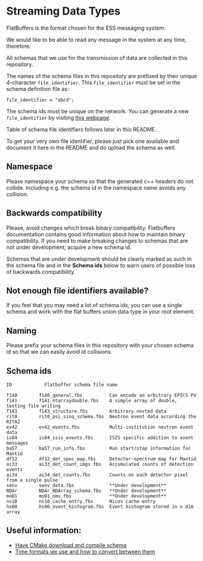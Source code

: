 # Streaming Data Types

FlatBuffers is the format chosen for the ESS messaging system.

We would like to be able to read any message in the system at any time,
therefore:

All schemas that we use for the transmission of data are collected in this
repository.

The names of the schema files in this repository are prefixed by their unique
4-character `file_identifier`.  This `file_identifier` must be set in the
schema definition file as:
```
file_identifier = "abcd";
```

The schema ids must be unique on the network.
You can generate a new `file_identifier` by visiting [this webpage](https://www.random.org/strings/?num=1&len=4&digits=on&upperalpha=on&loweralpha=on&unique=on&format=html&rnd=new).

Table of schema file identifiers follows later in this README.

To get your very own file identifier, please just pick one available and
document it here in the README and do upload the schema as well.


## Namespace

Please namespace your schema so that the generated c++ headers do not collide.
Including e.g. the schema id in the namespace name avoids any collision.


## Backwards compatibility

Please, avoid changes which break binary compatibility. Flatbuffers documentation contains good information about how to maintain binary compatibility. If you need to make breaking changes to schemas that are not under development, acquire a new schema id.

Schemas that are under development should be clearly marked as such in the schema file and in the **Schema ids** below to warn users of possible loss of backwards compatibility.

## Not enough file identifiers available?

If you feel that you may need a lot of schema ids, you can use a single schema
and work with the flat buffers union data type in your root element.


## Naming

Please prefix your schema files in this repository with your chosen schema id
so that we can easily avoid id collisions.


## Schema ids

```
ID            Flatbuffer schema file name

f140        f140_general.fbs          Can encode an arbitrary EPICS PV
f141        f141_ntarraydouble.fbs    A simple array of double, testing file writing
f143        f143_structure.fbs        Arbitrary nested data
rit0        rit0_psi_sinq_schema.fbs  Neutron event data according the RITA2
ev42        ev42_events.fbs           Multi-institution neutron event data
is84        is84_isis_events.fbs      ISIS specific addition to event messages
ba57        ba57_run_info.fbs         Run start/stop information for Mantid
df12        df12_det_spec_map.fbs     Detector-spectrum map for Mantid
ai33        ai33_det_count_imgs.fbs   Accumulated counts of detection events
ai34        ai34_det_counts.fbs       Counts on each detector pixel from a single pulse
senv        senv_data.fbs             **Under development**
NDAr        NDAr_NDArray_schema.fbs   **Under development**
mo01        mo01_nmx.fbs              **Under development**
ns10        ns10_cache_entry.fbs      Nicos cache entry
hs00        hs00_event_histogram.fbs  Event histogram stored in n dim array
```

## Useful information:

- [Have CMake download and compile schema](documentation/cmakeCompileSchema.md)
- [Time formats we use and how to convert between them](documentation/timestamps.md)
